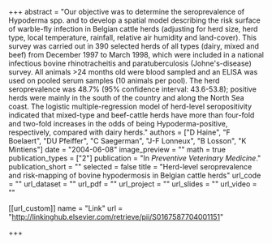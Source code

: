 +++
abstract = "Our objective was to determine the seroprevalence of Hypoderma spp. and to develop a spatial model describing the risk surface of warble-fly infection in Belgian cattle herds (adjusting for herd size, herd type, local temperature, rainfall, relative air humidity and land-cover). This survey was carried out in 390 selected herds of all types (dairy, mixed and beef) from December 1997 to March 1998, which were included in a national infectious bovine rhinotracheitis and paratuberculosis (Johne's-disease) survey. All animals >24 months old were blood sampled and an ELISA was used on pooled serum samples (10 animals per pool). The herd seroprevalence was 48.7% (95% confidence interval: 43.6-53.8); positive herds were mainly in the south of the country and along the North Sea coast. The logistic multiple-regression model of herd-level seropositivity indicated that mixed-type and beef-cattle herds have more than four-fold and two-fold increases in the odds of being Hypoderma-positive, respectively, compared with dairy herds."
authors = ["D Haine", "F Boelaert", "DU Pfeiffer", "C Saegerman", "J-F Lonneux",
"B Losson", "K Mintiens"]
date = "2004-06-08"
image_preview = ""
math = true
publication_types = ["2"]
publication = "In *Preventive Veterinary Medicine*."
publication_short = ""
selected = false
title = "Herd-level seroprevalence and risk-mapping of bovine hypodermosis in Belgian cattle herds"
url_code = ""
url_dataset = ""
url_pdf = ""
url_project = ""
url_slides = ""
url_video = ""

[[url_custom]]
name = "Link"
url = "http://linkinghub.elsevier.com/retrieve/pii/S0167587704001151"

+++

